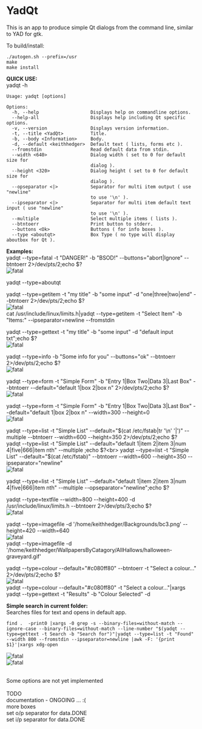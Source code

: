 # YadQt
This is an app to produce simple Qt dialogs from the command line, similar to YAD for gtk.<br>

To build/install:
````console
./autogen.sh --prefix=/usr
make
make install
````

**QUICK USE:** <br>
yadqt -h
```console
Usage: yadqt [options]

Options:
  -h, --help                   Displays help on commandline options.
  --help-all                   Displays help including Qt specific options.
  -v, --version                Displays version information.
  -t, --title <YadQt>          Title.
  -b, --body <Information>     Body.
  -d, --default <keithhedger>  Default text ( lists, forms etc ).
  --fromstdin                  Read default data from stdin.
  --width <640>                Dialog width ( set to 0 for default size for
                               dialog ).
  --height <320>               Dialog height ( set to 0 for default size for
                               dialog ).
  --opseparator <|>            Separator for multi item output ( use "newline"
                               to use '\n' ).
  --ipseparator <|>            Separator for multi item default text input ( use "newline"
                               to use '\n' ).
  --multiple                   Select multiple items ( lists ).
  --btntoerr                   Print button to stderr.
  --buttons <Ok>               Buttons ( for info boxes ).
  --type <aboutqt>             Box Type ( no type will display aboutbox for Qt ).
````
**Examples:** <br>
yadqt --type=fatal -t "DANGER!" -b "BSOD!" --buttons="abort|Ignore" --btntoerr 2>/dev/pts/2;echo $?<br>
![fatal](screenshots/fatal.png "yadqt --type=fatal")<br>

yadqt --type=aboutqt<br>

yadqt --type=getitem -t "my title" -b "some input"  -d "one|three|two|end" --btntoerr 2>/dev/pts/2;echo $?<br>
![fatal](screenshots/getitem.png "yadqt --type=getitem")<br>
cat /usr/include/linux/limits.h|yadqt --type=getitem -t "Select Item" -b "Items:"  --ipseparator=newline --fromstdin<br>

yadqt --type=gettext -t "my title" -b "some input"  -d "default input txt";echo $?<br>
![fatal](screenshots/gettext.png "yadqt --type=gettext")<br>

yadqt --type=info -b "Some info for you" --buttons="ok" --btntoerr 2>/dev/pts/2;echo $?<br>
![fatal](screenshots/info.png "yadqt --type=info")<br>

yadqt --type=form -t "Simple Form" -b "Entry 1|Box Two|Data 3|Last Box" --btntoerr --default="default 1|box 2|box n"  2>/dev/pts/2;echo $?<br>
![fatal](screenshots/form.png "yadqt --type=form")<br>

yadqt --type=form -t "Simple Form" -b "Entry 1|Box Two|Data 3|Last Box"  --default="default 1|box 2|box n" --width=300 --height=0<br>
![fatal](screenshots/form2.png "yadqt --type=form")<br>

yadqt --type=list -t "Simple List" --default="$(cat /etc/fstab|tr '\\n' '|')" --multiple --btntoerr --width=600 --height=350 2>/dev/pts/2;echo $?<br>
yadqt --type=list -t "Simple List" --default="default 1|item 2|item 3|num 4|five|666|item nth" --multiple  ;echo $?<br>
yadqt --type=list -t "Simple List" --default="$(cat /etc/fstab)" --btntoerr --width=600 --height=350 --ipseparator="newline"<br>
![fatal](screenshots/list1.png "yadqt --type=list")<br>

yadqt --type=list -t "Simple List" --default="default 1|item 2|item 3|num 4|five|666|item nth" --multiple  --opseparator="newline";echo $?<br>

yadqt --type=textfile --width=800 --height=400 -d /usr/include/linux/limits.h  --btntoerr  2>/dev/pts/3;echo $?<br>
![fatal](screenshots/textfile.png "yadqt --type=textfile")<br>

yadqt --type=imagefile -d '/home/keithhedger/Backgrounds/bc3.png' --height=420 --width=640<br>
![fatal](screenshots/image.png "yadqt --type=imagefile")<br>
yadqt --type=imagefile -d '/home/keithhedger/WallpapersByCatagory/AllHallows/halloween-graveyard.gif'<br>

yadqt --type=colour --default="#c080ff80" --btntoerr -t "Select a colour..."  2>/dev/pts/2;echo $?<br>
![fatal](screenshots/colour.png "yadqt --type=colour")<br>
yadqt --type=colour --default="#c080ff80" -t "Select a colour..."|xargs yadqt --type=gettext -t "Results" -b "Colour Selected"  -d <br>

**Simple search in current folder:**<br>
Searches files for text and opens in default app.
```console
find .  -print0 |xargs -0 grep -s --binary-files=without-match --ignore-case --binary-files=without-match --line-number "$(yadqt --type=gettext -t Search -b "Search for")"|yadqt --type=list -t "Found" --width 800 --fromstdin --ipseparator=newline |awk -F: '{print $1}'|xargs xdg-open
````
![fatal](screenshots/search1.png "Search example")<br>
![fatal](screenshots/search2.png "Search example")<br>

<br>
Some options are not yet implemented<br>
<br>
TODO<br>
documentation - ONGOING ... :(<br>
more boxes<br>
set o/p separator for data.DONE<br>
set i/p separator for data.DONE<br>

